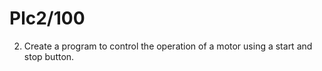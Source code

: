 
# Plc2/100

2. Create a program to control the operation of a motor using a start and stop button.
